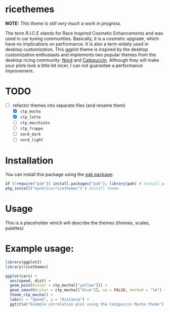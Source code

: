 # ricethemes

**NOTE:** *This theme is still very much a work in progress.*

The term R.I.C.E stands for Race Inspired Cosmetic Enhancements and was used in car tuning communities. Basically, it is a cosmetic upgrade, which have no implications on performance. It is also a term widely used in desktop
customization. This ggplot theme is inspired by the desktop customization
enthusiasts and implements two popular themes from the desktop ricing
community: [Nord](https://www.nordtheme.com/) and
[Catppuccin](https://github.com/catppuccin/catppuccin). Although they will make
your plots look a little bit nicer, I can not guarantee a performance
improvement.

# TODO
- [ ] refactor themes into separate files (and rename them)
  + [x] `ctp_mocha`
  + [x] `ctp_latte`
  + [ ] `ctp_macchiato`
  + [ ] `ctp_frappe`
  + [ ] `nord_dark`
  + [ ] `nord_light`

# Installation

You can install this package using the [pak package](https://pak.r-lib.org/):

```R
if (!require("pak")) install.packages("pak"); library(pak) # install pak if needed and load it
pkg_install("mackrics/ricethemes") # Install theme
```

# Usage 

This is a placeholder which will describe the themes (themes, scales, palettes)

# Example usage:

```R
library(ggplot2)
library(ricethemes)

ggplot(cars) +
  aes(speed, dist) +
  geom_point(color = ctp_mocha[["yellow"]]) +
  geom_smooth(color = ctp_mocha[["blue"]], se = FALSE, method = "lm") +
  theme_ctp_mocha() +
  labs(x = "Speed", y = "Distance") +
  ggtitle("Example correlation plot using tha Catppuccin Mocha theme")
```
